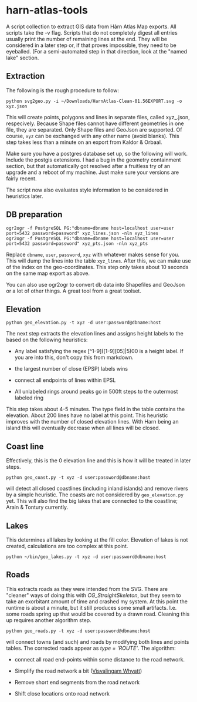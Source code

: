 # harn-atlas-tools

A script collection to extract GIS data from Hârn Atlas Map exports.
All scripts take the -v flag.  Scripts that do not completely digest
all entries usually print the number of remaining lines at the end.
They will be considered in a later step or, if that proves impossible,
they need to be eyeballed.  (For a semi-automated step in that
direction, look at the "named lake" section.

## Extraction

The following is the rough procedure to follow:

    python svg2geo.py -i ~/Downloads/HarnAtlas-Clean-01.56EXPORT.svg -o xyz.json

This will create points, polygons and lines in separate files, called
xyz_<type>.json, respecively. Because Shape files cannot have
different geometries in one file, they are separated.  Only Shape
files and GeoJson are supported.  Of course, `xyz` can be exchanged
with any other name (avoid blanks).  This step takes less than a
minute on an export from Kaldor & Orbaal.

Make sure you have a postgres database set up, so the following will
work.  Include the postgis extensions.  I had a bug in the geometry
containment section, but that automatically got resolved after a
fruitless try of an upgrade and a reboot of my machine.  Just make
sure your versions are fairly recent.

The script now also evaluates style information to be considered in
heuristics later.

## DB preparation

    ogr2ogr -f PostgreSQL PG:"dbname=dbname host=localhost user=user port=5432 password=password" xyz_lines.json -nln xyz_lines
    ogr2ogr -f PostgreSQL PG:"dbname=dbname host=localhost user=user port=5432 password=password" xyz_pts.json -nln xyz_pts

Replace `dbname`, `user`, `password`, `xyz` with whatever makes sense
for you. This will dump the lines into the table `xyz_lines`. After
this, we can make use of the index on the geo-coordinates. This step
only takes about 10 seconds on the same map export as above.

You can also use ogr2ogr to convert db data into Shapefiles and
GeoJson or a lot of other things. A great tool from a great toolset.

## Elevation

    python geo_elevation.py -t xyz -d user:password@dbname:host

The next step extracts the elevation lines and assigns height labels
to the based on the following heuristics:

* Any label satisfying the regex \[\^1-9\]\(\[1-9\]\[05\]\|5\)00 is a height label.
  If you are into this, don't copy this from markdown.

* the largest number of close (EPSP) labels wins

* connect all endpoints of lines within EPSL

* All unlabeled rings around peaks go in 500ft steps to the outermost labeled ring

This step takes about 4-5 minutes.  The type field in the table
contains the elevation.  About 200 lines have no label at this point.
This heuristic improves with the number of closed elevation lines.
With Harn being an island this will eventually decrease when all lines
will be closed.

## Coast line

Effectively, this is the 0 elevation line and this is how it will be
treated in later steps.

    python geo_coast.py -t xyz -d user:password@dbname:host

will detect all closed coastlines (including inland islands) and
remove rivers by a simple heuristic.  The coasts are not considered by
`geo_elevation.py` yet. This will also find the big lakes that are
connected to the coastline; Arain & Tontury currently.

## Lakes

This determines all lakes by looking at the fill color.  Elevation of
lakes is not created, calculations are too complex at this point.

    python ~/bin/geo_lakes.py -t xyz -d user:password@dbname:host

## Roads

This extracts roads as they were intended from the SVG.  There are
"cleaner" ways of doing this with *CG_StraightSkeleton*, but they seem
to take an exorbitant amount of time and crashed my system.  At this
point the runtime is about a minute, but it still produces some small
artifacts.  I.e. some roads spring up that would be covered by a drawn
road.  Cleaning this up requires another algorithm step.

    python geo_roads.py -t xyz -d user:password@dbname:host

will connect towns (and such) and roads by modifying both lines and
points tables.  The corrected roads appear as *type = 'ROUTE'*.  The
algorithm:

* connect all road end-points within some distance to the road
  network.

* Simplify the road network a bit ([Visvalingam Whyatt](https://en.wikipedia.org/wiki/Visvalingam%E2%80%93Whyatt_algorithm))

* Remove short end segments from the road network

* Shift close locations onto road network
